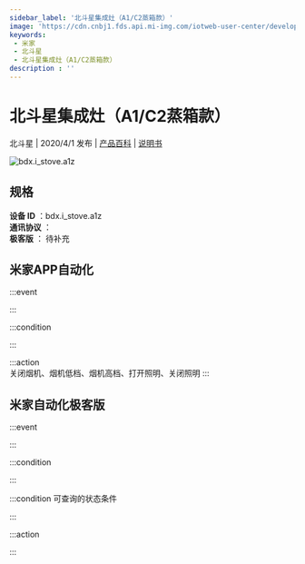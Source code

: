 ```yaml
---
sidebar_label: '北斗星集成灶（A1/C2蒸箱款）'
image: 'https://cdn.cnbj1.fds.api.mi-img.com/iotweb-user-center/developer_1678870891413PvP5zTTH.png?GalaxyAccessKeyId=AKVGLQWBOVIRQ3XLEW&Expires=9223372036854775807&Signature=mD3HVYVlSH2vFlsluFdKHeO7AwA='
keywords: 
 - 米家
 - 北斗星
 - 北斗星集成灶（A1/C2蒸箱款）
description : ''
---
```

# 北斗星集成灶（A1/C2蒸箱款）

北斗星 | 2020/4/1 发布 | [产品百科](https://home.mi.com/webapp/content/baike/product/index.html?model=bdx.i_stove.a1z/) | [说明书](https://home.mi.com/views/introduction.html?model=bdx.i_stove.a1z&region=cn)

![bdx.i_stove.a1z](https://cdn.cnbj1.fds.api.mi-img.com/iotweb-user-center/developer_1678870891413PvP5zTTH.png?GalaxyAccessKeyId=AKVGLQWBOVIRQ3XLEW&Expires=9223372036854775807&Signature=mD3HVYVlSH2vFlsluFdKHeO7AwA=)

## 规格  
> 
**设备 ID** ：bdx.i_stove.a1z  
**通讯协议** ：  
**极客版**  ： 待补充 


## 米家APP自动化  

:::event  

:::

:::condition  

:::

:::action   
关闭烟机、烟机低档、烟机高档、打开照明、关闭照明
:::

## 米家自动化极客版  

:::event  

:::

:::condition  

:::

:::condition 可查询的状态条件  

:::

:::action  

:::

        
